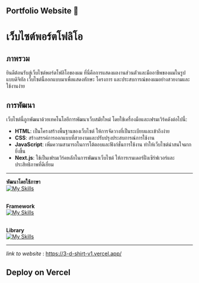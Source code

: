 ## Portfolio Website 📰
# เว็บไซต์พอร์ตโฟลิโอ

## ภาพรวม

ยินดีต้อนรับสู่เว็บไซต์พอร์ตโฟลิโอของผม ที่นี่คือการแสดงผลงานส่วนตัวและมืออาชีพของผมในรูปแบบดิจิทัล เว็บไซต์นี้ออกแบบมาเพื่อแสดงทักษะ โครงการ และประสบการณ์ของผมอย่างสวยงามและใช้งานง่าย

## การพัฒนา

เว็บไซต์นี้ถูกพัฒนาด้วยเทคโนโลยีการพัฒนาเว็บสมัยใหม่ โดยใช้เครื่องมือและเฟรมเวิร์คดังต่อไปนี้:

- **HTML**: เป็นโครงสร้างพื้นฐานของเว็บไซต์ ให้การจัดวางที่เป็นระเบียบและเข้าถึงง่าย
- **CSS**: สร้างสรรค์การออกแบบที่สวยงามและปรับปรุงประสบการณ์การใช้งาน
- **JavaScript**: เพิ่มความสามารถในการโต้ตอบและฟังก์ชั่นการใช้งาน ทำให้เว็บไซต์น่าสนใจมากยิ่งขึ้น
- **Next.js**: ใช้เป็นเฟรมเวิร์คหลักในการพัฒนาเว็บไซต์ ให้การเรนเดอร์ฝั่งเซิร์ฟเวอร์และประสิทธิภาพที่ดีเยี่ยม
<hr>

**พัฒนาโดยใช้ภาษา**
<br />
[![My Skills](https://skillicons.dev/icons?i=html,css,js)](https://skillicons.dev)
<br />
<br />

**Framework**
<br />
[![My Skills](https://skillicons.dev/icons?i=nextjs,tailwind)](https://skillicons.dev)
<br />
<br />

**Library**
<br />
[![My Skills](https://skillicons.dev/icons?i=react)](https://skillicons.dev)
<hr>

*link to website* : https://3-d-shirt-v1.vercel.app/


## Deploy on Vercel

